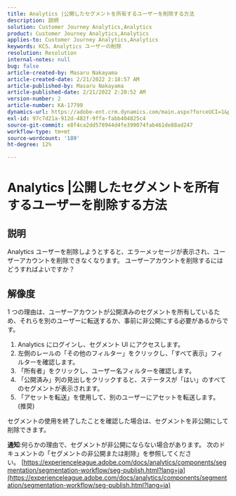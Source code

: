 ```yaml
---
title: Analytics |公開したセグメントを所有するユーザーを削除する方法
description: 説明
solution: Customer Journey Analytics,Analytics
product: Customer Journey Analytics,Analytics
applies-to: Customer Journey Analytics,Analytics
keywords: KCS、Analytics ユーザーの削除
resolution: Resolution
internal-notes: null
bug: false
article-created-by: Masaru Nakayama
article-created-date: 2/21/2022 2:18:57 AM
article-published-by: Masaru Nakayama
article-published-date: 2/21/2022 2:20:52 AM
version-number: 2
article-number: KA-17799
dynamics-url: https://adobe-ent.crm.dynamics.com/main.aspx?forceUCI=1&pagetype=entityrecord&etn=knowledgearticle&id=d767189f-bc92-ec11-b400-000d3a58b8a1
exl-id: 97c7d21a-912d-482f-9ffa-fabb404825c4
source-git-commit: e8f4ca2dd578944d4fe399074fab461de88ad247
workflow-type: tm+mt
source-wordcount: '189'
ht-degree: 12%

---
```


# Analytics |公開したセグメントを所有するユーザーを削除する方法

## 説明

Analytics ユーザーを削除しようとすると、エラーメッセージが表示され、ユーザーアカウントを削除できなくなります。 ユーザーアカウントを削除するにはどうすればよいですか？

## 解像度




1 つの理由は、ユーザーアカウントが公開済みのセグメントを所有しているため、それらを別のユーザーに転送するか、事前に非公開にする必要があるからです。

1. Analytics にログインし、セグメント UI にアクセスします。
2. 左側のレールの「その他のフィルター」をクリックし、「すべて表示」フィルターを確認します。
3. 「所有者」をクリックし、ユーザー名フィルターを確認します。
4. 「公開済み」列の見出しをクリックすると、ステータスが「はい」のすべてのセグメントが表示されます。
5. 「アセットを転送」を使用して、別のユーザーにアセットを転送します。 (推奨)


セグメントの使用を終了したことを確認した場合は、セグメントを非公開にして削除できます。



<b>通知</b>:何らかの理由で、セグメントが非公開にならない場合があります。 次のドキュメントの「セグメントの非公開または削除」を参照してください。 [https://experienceleague.adobe.com/docs/analytics/components/segmentation/segmentation-workflow/seg-publish.html?lang=ja](https://experienceleague.adobe.com/docs/analytics/components/segmentation/segmentation-workflow/seg-publish.html?lang=ja)
